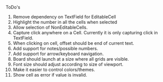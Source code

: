 ToDo's
1. Remove dependency on TextField for EditableCell
1. Highlight the number in all the cells when selected
1. Allow selection of NonEditableCells.
1. Capture click anywhere on a Cell. Currently it is only capturing click in TextField.
1. When clicking on cell, offset should be end of current text.
1. Add support for notes/possible numbers.
1. Add support for arrow/keyboard navigation.
1. Board should launch at a size where all grids are visible.
1. Font size should adjust according to size of viewport.
1. Make it easier to control colors/themes.
1. Show cell as error if value is invalid.